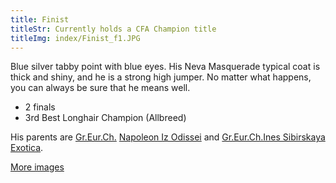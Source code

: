 ```yaml
---
title: Finist
titleStr: Currently holds a CFA Champion title
titleImg: index/Finist_f1.JPG
---
```


Blue silver tabby point with blue eyes. His Neva Masquerade typical coat is thick and shiny, and he is a strong high jumper. No matter what happens, you can always be sure that he means well.

* 2 finals
* 3rd Best Longhair Champion (Allbreed)

His parents are <a href="http://izodissei.ru/rod_npl.htm">Gr.Eur.Ch.</a>
<a href="http://izodissei.ru/male_r.htm#npl">Napoleon Iz Odissei</a> and
<a href="http://velikiiohotnik.narod.ru/iness.html">Gr.Eur.Ch.Ines Sibirskaya Exotica</a>.

[More images](gallery/finist.html)
